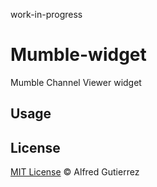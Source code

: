 work-in-progress

# Mumble-widget
Mumble Channel Viewer widget

## Usage

## License

[MIT License](http://alfg.mit-license.org/) © Alfred Gutierrez
